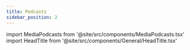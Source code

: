 ```yaml
---
title: Podcasts
sidebar_position: 2
---
```


import MediaPodcasts from '@site/src/components/MediaPodcasts.tsx'
import HeadTitle from '@site/src/components/General/HeadTitle.tsx'

<HeadTitle title="Podcasts - Media | Didier" />

<MediaPodcasts />